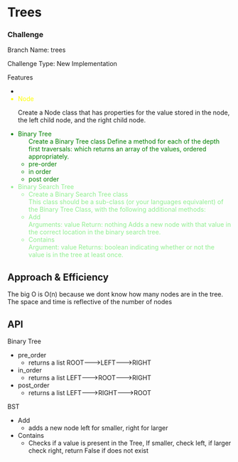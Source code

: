 # Trees
<!-- Short summary or background information -->

### Challenge
<!-- Description of the challenge -->
Branch Name: trees

Challenge Type: New Implementation

Features
<ul>
<li>
<li style="color:yellow">Node</li>

Create a Node class that has properties for the value stored in the node, the left child node, and the right child node.
<li style="color:green">Binary Tree
<ul>
Create a Binary Tree class
Define a method for each of the depth first traversals:
  which returns an array of the values, ordered appropriately.
  <li>pre-order</li>
  <li>in order</li>
  <li>post order</li>
</ul>
</li>

<li style="color:lightgreen">Binary Search Tree
<ul>
<li>Create a Binary Search Tree class</li>
  This class should be a sub-class (or your languages equivalent) of the Binary Tree Class, with the following additional methods:
<li>Add</li>
  Arguments: value
Return: nothing
  Adds a new node with that value in the correct location in the binary search tree.
<li>Contains</li>
  Argument: value
  Returns: boolean indicating whether or not the value is in the tree at least once.
</ul>
</li>
</ul>

## Approach & Efficiency
<!-- What approach did you take? Why? What is the Big O space/time for this approach? -->
The big O is O(n) because we dont know how many nodes are in the tree. The space and time is reflective of the number of nodes
## API
<!-- Description of each method publicly available in each of your trees -->
Binary Tree
  - pre_order
    - returns a list ROOT--->LEFT--->RIGHT
  - in_order
    - returns a list LEFT--->ROOT--->RIGHT
  - post_order
    - returns a list LEFT--->RIGHT--->ROOT

BST
   - Add
     - adds a new node left for smaller, right for larger
   - Contains
     - Checks if a value is present in the Tree, If smaller, check left, if larger check right, return False if does not exist
